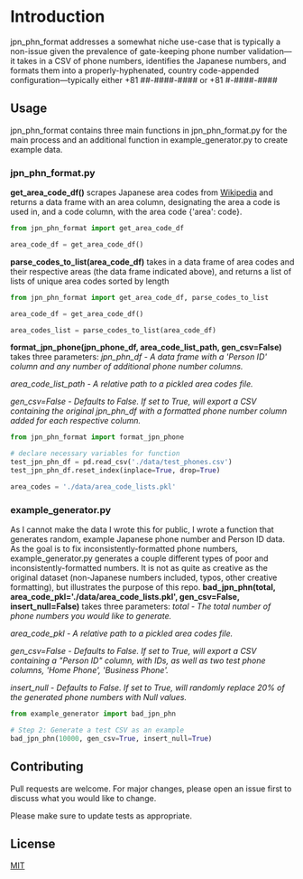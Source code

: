 # Introduction

jpn_phn_format addresses a somewhat niche use-case that is typically a non-issue given the prevalence of gate-keeping phone number validation—it takes in a CSV of phone numbers, identifies the Japanese numbers, and formats them into a properly-hyphenated, country code-appended configuration—typically either +81 ##-####-#### or +81 #-####-####

## Usage
jpn_phn_format contains three main functions in jpn_phn_format.py for the main process and an additional function in example_generator.py to create example data.

### jpn_phn_format.py
**get_area_code_df()** scrapes Japanese area codes from [Wikipedia](https://en.wikipedia.org/wiki/List_of_dialing_codes_in_Japan) and returns a data frame with an area column, designating the area a code is used in, and a code column, with the area code {'area': code}.
```python
from jpn_phn_format import get_area_code_df

area_code_df = get_area_code_df()
```

**parse_codes_to_list(area_code_df)** takes in a data frame of area codes and their respective areas (the data frame indicated above), and returns a list of lists of unique area codes sorted by length
```python
from jpn_phn_format import get_area_code_df, parse_codes_to_list

area_code_df = get_area_code_df()

area_codes_list = parse_codes_to_list(area_code_df)
```

**format_jpn_phone(jpn_phone_df, area_code_list_path, gen_csv=False)** takes three parameters:
*jpn_phn_df - A data frame with a 'Person ID' column and any number of additional phone number columns.*

*area_code_list_path -  A relative path to a pickled area codes file.*

*gen_csv=False - Defaults to False. If set to True, will export a CSV containing the original jpn_phn_df with a formatted phone number column added for each respective column.*

```python
from jpn_phn_format import format_jpn_phone

# declare necessary variables for function
test_jpn_phn_df = pd.read_csv('./data/test_phones.csv')
test_jpn_phn_df.reset_index(inplace=True, drop=True)

area_codes = './data/area_code_lists.pkl'
```

### example_generator.py
As I cannot make the data I wrote this for public, I wrote a function that generates random, example Japanese phone number and Person ID data. As the goal is to fix inconsistently-formatted phone numbers, example_generator.py generates a couple different types of poor and inconsistently-formatted numbers. It is not as quite as creative as the original dataset (non-Japanese numbers included, typos, other creative formatting), but illustrates the purpose of this repo.
**bad_jpn_phn(total, area_code_pkl='./data/area_code_lists.pkl', gen_csv=False, insert_null=False)** takes three parameters:
*total - The total number of phone numbers you would like to generate.*

*area_code_pkl -  A relative path to a pickled area codes file.*

*gen_csv=False - Defaults to False. If set to True, will export a CSV containing a "Person ID" column, with IDs, as well as two test phone columns, 'Home Phone', 'Business Phone'.*

*insert_null - Defaults to False. If set to True, will randomly replace 20% of the generated phone numbers with Null values.*

```python
from example_generator import bad_jpn_phn

# Step 2: Generate a test CSV as an example
bad_jpn_phn(10000, gen_csv=True, insert_null=True)
```

## Contributing
Pull requests are welcome. For major changes, please open an issue first to discuss what you would like to change.

Please make sure to update tests as appropriate.

## License
[MIT](https://choosealicense.com/licenses/mit/)

